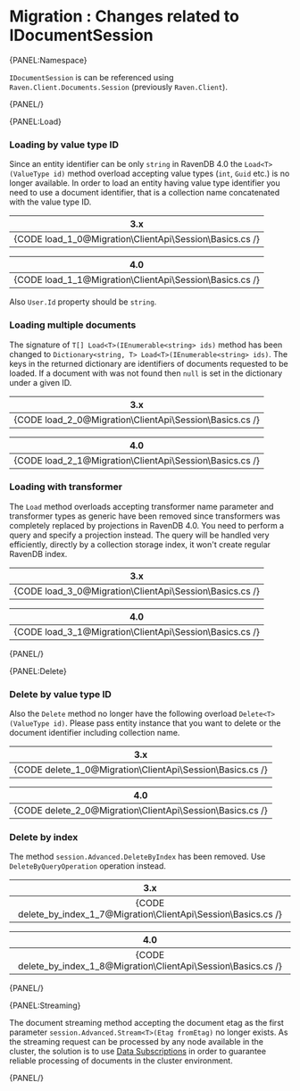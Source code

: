 ﻿# Migration : Changes related to IDocumentSession

{PANEL:Namespace}

`IDocumentSession` is can be referenced using `Raven.Client.Documents.Session` (previously `Raven.Client`).

{PANEL/}

{PANEL:Load}

### Loading by value type ID

Since an entity identifier can be only `string` in RavenDB 4.0 the `Load<T>(ValueType id)` method overload accepting value types (`int`, `Guid` etc.) is no longer available. 
In order to load an entity having value type identifier you need to use a document identifier, that is a collection name concatenated with the value type ID.

| 3.x |
|:---:|
| {CODE load_1_0@Migration\ClientApi\Session\Basics.cs /} |

| 4.0 |
|:---:|
| {CODE load_1_1@Migration\ClientApi\Session\Basics.cs /} |

Also `User.Id` property should be `string`.

### Loading multiple documents

The signature of `T[] Load<T>(IEnumerable<string> ids)` method has been changed to `Dictionary<string, T> Load<T>(IEnumerable<string> ids)`. The keys in the returned dictionary are identifiers
of documents requested to be loaded. If a document with was not found then `null` is set in the dictionary under a given ID.

| 3.x |
|:---:|
| {CODE load_2_0@Migration\ClientApi\Session\Basics.cs /} |

| 4.0 |
|:---:|
| {CODE load_2_1@Migration\ClientApi\Session\Basics.cs /} |

### Loading with transformer

The `Load` method overloads accepting transformer name parameter and transformer types as generic have been removed since transformers was completely replaced by projections in RavenDB 4.0.
You need to perform a query and specify a projection instead. The query will be handled very efficiently, directly by a collection storage index, it won't create regular RavenDB index.

| 3.x |
|:---:|
| {CODE load_3_0@Migration\ClientApi\Session\Basics.cs /} |

| 4.0 |
|:---:|
| {CODE load_3_1@Migration\ClientApi\Session\Basics.cs /} |

{PANEL/}

{PANEL:Delete}

### Delete by value type ID 

Also the `Delete` method no longer have the following overload `Delete<T>(ValueType id)`. Please pass entity instance that you want to delete or the document identifier including collection name.

| 3.x |
|:---:|
| {CODE delete_1_0@Migration\ClientApi\Session\Basics.cs /} |

| 4.0 |
|:---:|
| {CODE delete_2_0@Migration\ClientApi\Session\Basics.cs /} |

### Delete by index

The method `session.Advanced.DeleteByIndex` has been removed. Use `DeleteByQueryOperation` operation instead.

| 3.x |
|:---:|
| {CODE delete_by_index_1_7@Migration\ClientApi\Session\Basics.cs /} |

| 4.0 |
|:---:|
| {CODE delete_by_index_1_8@Migration\ClientApi\Session\Basics.cs /} |

{PANEL/}

{PANEL:Streaming}

The document streaming method accepting the document etag as the first parameter `session.Advanced.Stream<T>(Etag fromEtag)` no longer exists. As the streaming request can be processed 
by any node available in the cluster, the solution is to use [Data Subscriptions](../../../client-api/data-subscriptions/what-are-data-subscriptions) in order to guarantee reliable processing of documents in the cluster environment.

{PANEL/}


